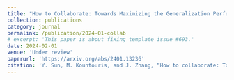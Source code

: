 ```yaml
---
title: "How to Collaborate: Towards Maximizing the Generalization Performance in Cross-Silo Federated Learning"
collection: publications
category: journal
permalink: /publication/2024-01-collab
# excerpt: 'This paper is about fixing template issue #693.'
date: 2024-02-01
venue: 'Under review'
paperurl: 'https://arxiv.org/abs/2401.13236'
citation: 'Y. Sun, M. Kountouris, and J. Zhang, “How to collaborate: Towards maximizing the generalization performance in cross-silo federated learning,” submitted to IEEE Trans. Mobile Comput., under review.'
---
```

